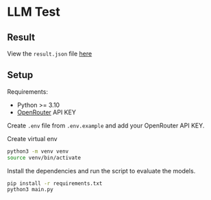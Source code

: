 # LLM Test

## Result

View the `result.json` file [here](https://github.com/okradze/llm-test/blob/main/result.json)

## Setup

Requirements:

-   Python >= 3.10
-   [OpenRouter](https://openrouter.ai/) API KEY

Create `.env` file from `.env.example` and add your OpenRouter API KEY.

Create virtual env

```bash
python3 -m venv venv
source venv/bin/activate
```

Install the dependencies and run the script to evaluate the models.

```bash
pip install -r requirements.txt
python3 main.py
```
